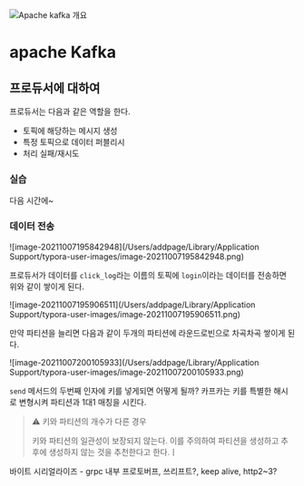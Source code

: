 

![Apache kafka 개요](https://i.pinimg.com/originals/6a/46/51/6a46514d46e0edd07ab4e80c828d60a8.png)

# apache Kafka 

## 프로듀서에 대하여

프로듀서는 다음과 같은 역할을 한다.

- 토픽에 해당하는 메시지 생성
- 특정 토픽으로 데이터 퍼블리시
- 처리 실패/재시도



### 실습

다음 시간에~



### 데이터 전송

![image-20211007195842948](/Users/addpage/Library/Application Support/typora-user-images/image-20211007195842948.png)

프로듀서가 데이터를 `click_log`라는 이름의 토픽에 `login`이라는 데이터를 전송하면 위와 같이 쌓이게 된다.



![image-20211007195906511](/Users/addpage/Library/Application Support/typora-user-images/image-20211007195906511.png)

만약 파티션을 늘리면 다음과 같이 두개의 파티션에 라운드로빈으로 차곡차곡 쌓이게 된다.



![image-20211007200105933](/Users/addpage/Library/Application Support/typora-user-images/image-20211007200105933.png)

`send` 메서드의 두번째 인자에 키를 넣게되면 어떻게 될까? 카프카는 키를 특별한 해시로 변형시켜 파티션과 1대1 매칭을 시킨다. 

> ⚠️ 키와 파티션의 개수가 다른 경우
>
> 키와 파티션의 일관성이 보장되지 않는다. 이를 주의하여 파티션을 생성하고 추후에 생성하지 않는 것을 추천한다고 한다.ㅣ



바이트 시리얼라이즈 - grpc 내부 프로토버프, 쓰리프트?, keep alive, http2~3?

